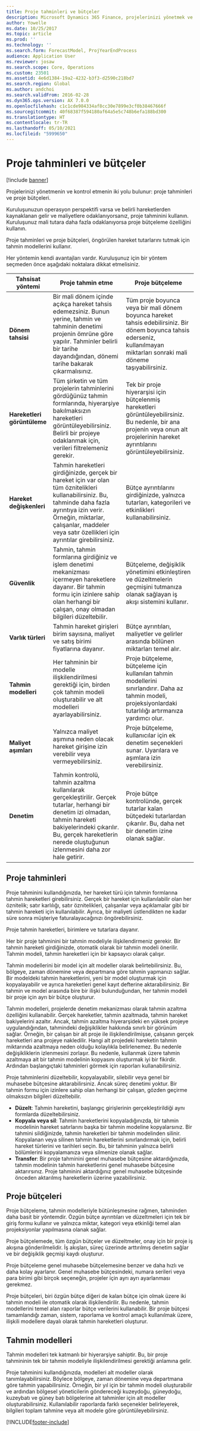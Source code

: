 ```yaml
---
title: Proje tahminleri ve bütçeler
description: Microsoft Dynamics 365 Finance, projelerinizi yönetmek ve kontrol etmek için proje tahminleri ve proje bütçeleri sağlar.
author: Yowelle
ms.date: 10/25/2017
ms.topic: article
ms.prod: ''
ms.technology: ''
ms.search.form: ForecastModel, ProjYearEndProcess
audience: Application User
ms.reviewer: josaw
ms.search.scope: Core, Operations
ms.custom: 23501
ms.assetid: 4e6d1384-19a2-4232-b3f3-d2590c218bd7
ms.search.region: Global
ms.author: andchoi
ms.search.validFrom: 2016-02-28
ms.dyn365.ops.version: AX 7.0.0
ms.openlocfilehash: c1c1cde984334af8cc30e7899e3cf0b38467666f
ms.sourcegitcommit: 40f68387f594180af64a5e5c748b6efa188bd300
ms.translationtype: HT
ms.contentlocale: tr-TR
ms.lasthandoff: 05/10/2021
ms.locfileid: "5999650"
---
```

# <a name="project-forecasts-and-budgets"></a>Proje tahminleri ve bütçeler

[!include [banner](../includes/banner.md)]

Projelerinizi yönetmenin ve kontrol etmenin iki yolu bulunur: proje tahminleri ve proje bütçeleri. 

Kuruluşunuzun operasyon perspektifi varsa ve belirli hareketlerden kaynaklanan gelir ve maliyetlere odaklanıyorsanız, proje tahminini kullanın. Kuruluşunuz mali tutara daha fazla odaklanıyorsa proje bütçeleme özelliğini kullanın. 

Proje tahminleri ve proje bütçeleri, öngörülen hareket tutarlarını tutmak için tahmin modellerini kullanır. 

Her yöntemin kendi avantajları vardır. Kuruluşunuz için bir yöntem seçmeden önce aşağıdaki noktalara dikkat etmelisiniz.

|   Tahsisat yöntemi       |           Proje tahmin etme            |        Proje bütçeleme                           |
|---------------------------|------------------------------------------|----------------------------------------------------|
| **Dönem tahsisi**     | Bir mali dönem içinde açıkça hareket tahsis edemezsiniz. Bunun yerine, tahmin ve tahminin denetimi projenin ömrüne göre yapılır. Tahminler belirli bir tarihe dayandığından, dönemi tarihe bakarak çıkarmalısınız. | Tüm proje boyunca veya bir mali dönem boyunca hareket tahsis edebilirsiniz. Bir dönem boyunca tahsis ederseniz, kullanılmayan miktarları sonraki mali döneme taşıyabilirsiniz. |
| **Hareketleri görüntüleme**  | Tüm şirketin ve tüm projelerin tahminlerini gördüğünüz tahmin formlarında, hiyerarşiye bakılmaksızın hareketleri görüntüleyebilirsiniz. Belirli bir projeye odaklanmak için, verileri filtrelemeniz gerekir.                                       | Tek bir proje hiyerarşisi için bütçelenmiş hareketleri görüntüleyebilirsiniz. Bu nedenle, bir ana projenin veya onun alt projelerinin hareket ayrıntılarını görüntüleyebilirsiniz.                 |
| **Hareket değişkenleri** | Tahmin hareketleri girdiğinizde, gerçek bir hareket için var olan tüm öznitelikleri kullanabilirsiniz. Bu, tahminde daha fazla ayrıntıya izin verir. Örneğin, miktarlar, çalışanlar, maddeler veya satır özellikleri için ayrıntılar girebilirsiniz.         | Bütçe ayrıntılarını girdiğinizde, yalnızca tutarları, kategorileri ve etkinlikleri kullanabilirsiniz.                    |
| **Güvenlik**              | Tahmin, tahmin formlarına girdiğiniz ve işlem denetimi mekanizması içermeyen hareketlere dayanır. Bir tahmin formu için izinlere sahip olan herhangi bir çalışan, onay olmadan bilgileri düzeltebilir.                                        | Bütçeleme, değişiklik yönetimini etkinleştiren ve düzeltmelerin geçmişini tutmanıza olanak sağlayan iş akışı sistemini kullanır.         |
| **Varlık türleri**           | Tahmin hareket girişleri birim sayısına, maliyet ve satış birimi fiyatlarına dayanır.  | Bütçe ayrıntıları, maliyetler ve gelirler arasında bölünen miktarları temel alır.                                          |
| **Tahmin modelleri**       | Her tahminin bir modelle ilişkilendirilmesi gerektiği için, birden çok tahmin modeli oluşturabilir ve alt modelleri ayarlayabilirsiniz.           | Proje bütçeleme, bütçeleme için kullanılan tahmin modellerini sınırlandırır. Daha az tahmin modeli, projeksiyonlardaki tutarlılığı artırmanıza yardımcı olur.                           |
| **Maliyet aşımları**         | Yalnızca maliyet aşımına neden olacak hareket girişine izin verebilir veya vermeyebilirsiniz.   | Proje bütçeleme, kullanıcılar için ek denetim seçenekleri sunar. Uyarılara ve aşımlara izin verebilirsiniz.                    |
| **Denetim**               | Tahmin kontrolü, tahmin azaltma kullanılarak gerçekleştirilir. Gerçek tutarlar, herhangi bir denetim izi olmadan, tahmin hareketi bakiyelerindeki çıkarılır. Bu, gerçek hareketlerin nerede oluştuğunun izlenmesini daha zor hale getirir.                   | Proje bütçe kontrolünde, gerçek tutarlar kalan bütçedeki tutarlardan çıkarılır. Bu, daha net bir denetim izine olanak sağlar.                                   |

## <a name="project-forecasts"></a>Proje tahminleri
Proje tahminini kullandığınızda, her hareket türü için tahmin formlarına tahmin hareketleri girebilirsiniz. Gerçek bir hareket için kullanılabilir olan her öznitelik; satır karlılığı, satır öznitelikleri, çalışanlar veya açıklamalar gibi bir tahmin hareketi için kullanılabilir. Ayrıca, bir maliyeti üstlendikten ne kadar süre sonra müşteriye faturalayacağınızı öngörebilirsiniz. 

Proje tahmin hareketleri, birimlere ve tutarlara dayanır. 

Her bir proje tahminini bir tahmin modeliyle ilişkilendirmeniz gerekir. Bir tahmin hareketi girdiğinizde, otomatik olarak bir tahmin modeli önerilir. Tahmin modeli, tahmin hareketleri için bir kapsayıcı olarak çalışır. 

Tahmin modellerini bir model için alt modeller olarak belirtebilirsiniz. Bu, bölgeye, zaman dönemine veya departmana göre tahmin yapmanızı sağlar. Bir modeldeki tahmin hareketlerini, yeni bir model oluşturmak için kopyalayabilir ve ayrıca hareketleri genel kayıt defterine aktarabilirsiniz. Bir tahmin ve model arasında bire bir ilişki bulunduğundan, her tahmin modeli bir proje için ayrı bir bütçe oluşturur. 

Tahmin modelleri, projelerde denetim mekanizması olarak tahmin azaltma özelliğini kullanabilir. Gerçek hareketler, tahmin azaltmada, tahmin hareket bakiyelerini azaltır. Ancak, tahmin azaltma hiyerarşideki en yüksek projeye uygulandığından, tahmindeki değişiklikler hakkında sınırlı bir görünüm sağlar. Örneğin, bir çalışan bir alt proje ile ilişkilendirilmişse, çalışanın gerçek hareketleri ana projeye nakledilir. Hangi alt projedeki hareketin tahmin miktarında azaltmaya neden olduğu kolaylıkla belirlenemez. Bu nedenle değişikliklerin izlenmesini zorlaşır. Bu nedenle, kullanmak üzere tahmin azaltmaya ait bir tahmin modelinin kopyasını oluşturmak iyi bir fikirdir. Ardından başlangıçtaki tahminleri görmek için raporları kullanabilirsiniz. 

Proje tahminlerini düzeltebilir, kopyalayabilir, silebilir veya genel bir muhasebe bütçesine aktarabilirsiniz. Ancak süreç denetimi yoktur. Bir tahmin formu için izinlere sahip olan herhangi bir çalışan, gözden geçirme olmaksızın bilgileri düzeltebilir.

-   **Düzelt**: Tahmin hareketini, başlangıç girişlerinin gerçekleştirildiği aynı formlarda düzeltebilirsiniz.
-   **Kopyala veya sil**: Tahmin hareketlerini kopyaladığınızda, bir tahmin modelinin hareket satırlarını başka bir tahmin modeline kopyalarsınız. Bir tahmini sildiğinizde, tahmin hareketleri bir tahmin modelinden silinir. Kopyalanan veya silinen tahmin hareketlerini sınırlandırmak için, belirli hareket türlerini ve tarihleri seçin. Bu, bir tahminin yalnızca belirli bölümlerini kopyalamanıza veya silmenize olanak sağlar.
-   **Transfer**: Bir proje tahminini genel muhasebe bütçesine aktardığınızda, tahmin modelinin tahmin hareketlerini genel muhasebe bütçesine aktarırsınız. Proje tahminini aktardığınız genel muhasebe bütçesinde önceden aktarılmış hareketlerin üzerine yazabilirsiniz.

## <a name="project-budgets"></a>Proje bütçeleri
Proje bütçeleme, tahmin modelleriyle bütünleşmesine rağmen, tahminden daha basit bir yöntemdir. Özgün bütçe ayrıntıları ve düzeltmeleri için tek bir giriş formu kullanır ve yalnızca miktar, kategori veya etkinliği temel alan projeksiyonlar yapılmasına olanak sağlar. 

Proje bütçelemede, tüm özgün bütçeler ve düzeltmeler, onay için bir proje iş akışına gönderilmelidir. İş akışları, süreç üzerinde arttırılmış denetim sağlar ve bir değişiklik geçmişi kaydı oluşturur. 

Proje bütçeleme genel muhasebe bütçelemesine benzer ve daha hızlı ve daha kolay ayarlanır. Genel muhasebe bütçesindeki, numara serileri veya para birimi gibi birçok seçeneğin, projeler için ayrı ayrı ayarlanması gerekmez.

Proje bütçeleri, biri özgün bütçe diğeri de kalan bütçe için olmak üzere iki tahmin modeli ile otomatik olarak ilişkilendirilir. Bu nedenle, tahmin modellerini temel alan raporlar bütçe verilerini kullanabilir. Bir proje bütçesi tamamlandığı zaman, sistem, raporlama ve kontrol amaçlı kullanılmak üzere, ilişkili modellere dayalı olarak tahmin hareketleri oluşturur.

## <a name="forecast-models"></a>Tahmin modelleri
Tahmin modelleri tek katmanlı bir hiyerarşiye sahiptir. Bu, bir proje tahmininin tek bir tahmin modeliyle ilişkilendirilmesi gerektiği anlamına gelir.

Proje tahminini kullandığınızda, modelleri alt modeller olarak tanımlayabilirsiniz. Böylece bölgeye, zaman dönemine veya departmana göre tahmin yapabilirsiniz. Örneğin, bir yıl için bir tahmin modeli oluşturabilir ve ardından bölgesel yöneticilerin göndereceği kuzeydoğu, güneydoğu, kuzeybatı ve güney batı bölgelerine ait tahminler için alt modeller oluşturabilirsiniz. Kullanılabilir raporlarda farklı seçenekler belirleyerek, bilgileri toplam tahmine veya alt modele göre görüntüleyebilirsiniz.





[!INCLUDE[footer-include](../includes/footer-banner.md)]